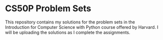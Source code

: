 # CS50P Problem Sets
This repository contains my solutions for the problem sets in the Introduction for Computer Science with Python course offered by Harvard. I will be uploading the solutions as I complete the assignments.
